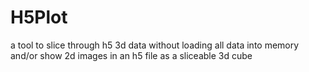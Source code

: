 # H5Plot
a tool to slice through h5 3d data without loading all data into memory and/or show 2d images in an h5 file as a sliceable 3d cube
